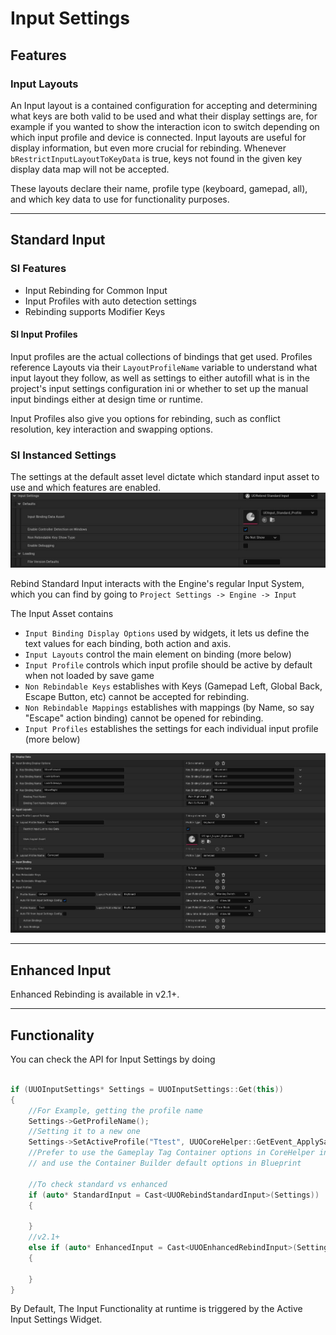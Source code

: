# Input Settings

## Features

### Input Layouts

An Input layout is a contained configuration for accepting and determining what keys are both valid to be used and what their display settings are, for example if you wanted to show the interaction icon to switch depending on which input profile and device is connected. Input layouts are useful for display information, but even more crucial for rebinding. Whenever `bRestrictInputLayoutToKeyData` is true, keys not found in the given key display data map will not be accepted.  

These layouts declare their name, profile type (keyboard, gamepad, all), and which key data to use for functionality purposes.  

___  

## Standard Input

### SI Features

* Input Rebinding for Common Input  
* Input Profiles with auto detection settings  
* Rebinding supports Modifier Keys  

#### SI Input Profiles

Input profiles are the actual collections of bindings that get used. Profiles reference Layouts via their `LayoutProfileName` variable to understand what input layout they follow, as well as settings to either autofill what is in the project's input settings configuration ini or whether to set up the manual input bindings either at design time or runtime.  

Input Profiles also give you options for rebinding, such as conflict resolution, key interaction and swapping options.  

### SI Instanced Settings

The settings at the default asset level dictate which standard input asset to use and which features are enabled.  
![Input Standard](/Resources/Assets/SS_SettingsAsset_InputStandard.JPG)  

Rebind Standard Input interacts with the Engine's regular Input System, which you can find by going to `Project Settings -> Engine -> Input`

The Input Asset contains  

* `Input Binding Display Options` used by widgets, it lets us define the text values for each binding, both action and axis.  
* `Input Layouts` control the main element on binding (more below)  
* `Input Profile` controls which input profile should be active by default when not loaded by save game  
* `Non Rebindable Keys` establishes with Keys (Gamepad Left, Global Back, Escape Button, etc) cannot be accepted for rebinding.  
* `Non Rebindable Mappings` establishes with mappings (by Name, so say "Escape" action binding) cannot be opened for rebinding.  
* `Input Profiles` establishes the settings for each individual input profile (more below)  

![Input Asset](/Resources/Assets/SS_InputStandardAsset_Default.JPG)

___  

## Enhanced Input

Enhanced Rebinding is available in v2.1+.  

___  

## Functionality

You can check the API for Input Settings by doing  

```cpp

if (UUOInputSettings* Settings = UUOInputSettings::Get(this))
{
    //For Example, getting the profile name
    Settings->GetProfileName();
    //Setting it to a new one
    Settings->SetActiveProfile("Ttest", UUOCoreHelper::GetEvent_ApplySave()));
    //Prefer to use the Gameplay Tag Container options in CoreHelper in C++,
    // and use the Container Builder default options in Blueprint

    //To check standard vs enhanced
    if (auto* StandardInput = Cast<UUORebindStandardInput>(Settings))
    {

    }
    //v2.1+
    else if (auto* EnhancedInput = Cast<UUOEnhancedRebindInput>(Settings))
    {

    }
}
```  

By Default, The Input Functionality at runtime is triggered by the Active Input Settings Widget.  

